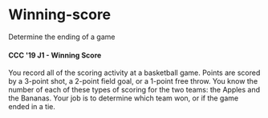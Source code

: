 # Winning-score
Determine the ending of a game

#### CCC '19 J1 - Winning Score
You record all of the scoring activity at a basketball game. Points are scored by a 3-point shot, a 2-point field goal, or a 1-point free throw.
You know the number of each of these types of scoring for the two teams: the Apples and the Bananas. 
Your job is to determine which team won, or if the game ended in a tie.
